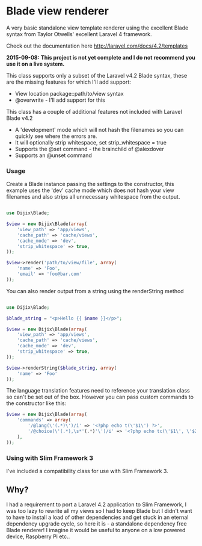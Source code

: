 # Blade view renderer

A very basic standalone view template renderer using the excellent Blade syntax from Taylor Otwells' excellent Laravel 4 framework. 

Check out the documentation here <http://laravel.com/docs/4.2/templates>

**2015-09-08:**
**This project is not yet complete and I do not recommend you use it on a live system.**


This class supports only a subset of the Laravel v4.2 Blade syntax, these are the missing features for which I'll add support:

- View location package::path/to/view syntax
- @overwrite - I'll add support for this
	
This class has a couple of additional features not included with Laravel Blade v4.2	

- A 'development' mode which will not hash the filenames so you can quickly see where the errors are.
- It will optionally strip whitespace, set strip_whitespace = true
- Supports the @set command - the brainchild of @alexdover
- Supports an @unset command

### Usage

Create a Blade instance passing the settings to the constructor, this example uses the 'dev' cache mode which does not hash your view filenames and also strips all unnecessary whitespace from the output.

```php

use Dijix\Blade;

$view = new Dijix\Blade(array(
	'view_path' => 'app/views',
	'cache_path' => 'cache/views',
	'cache_mode' => 'dev',
	'strip_whitespace' => true,
));

$view->render('path/to/view/file', array(
	'name' => 'Foo',
	'email' => 'foo@bar.com'
));

```

You can also render output from a string using the renderString method

```php

use Dijix\Blade;

$blade_string = "<p>Hello {{ $name }}</p>";

$view = new Dijix\Blade(array(
	'view_path' => 'app/views',
	'cache_path' => 'cache/views',
	'cache_mode' => 'dev',
	'strip_whitespace' => true,
));

$view->renderString($blade_string, array(
	'name' => 'Foo'
));

```

The language translation features need to reference your translation class so can't be set out of the box. However you can pass custom commands to the constructor like this:

```php
$view = new Dijix\Blade(array(
	'commands' => array(
		'/@lang(\'(.*)\')/i' => '<?php echo t(\'$1\') ?>',
		'/@choice(\'(.*),\s*'(.*)'\')/i' => '<?php echo tc(\'$1\', \'$2\') ?>'
	),
));
```	


### Using with Slim Framework 3

I've included a compatibility class for use with Slim Framework 3. 


## Why?

I had a requirement to port a Laravel 4.2 application to Slim Framework, I was too lazy to rewrite all my views so I had to keep Blade but I didn't want to have to install a load of other dependencies and get stuck in an eternal dependency upgrade cycle, so here it is - a standalone dependency free Blade renderer! 
I imagine it would be useful to anyone on a low powered device, Raspberry Pi etc.. 